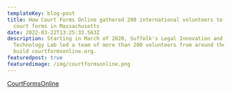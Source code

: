 ```yaml
---
templateKey: blog-post
title: How Court Forms Online gathered 200 international volunteers to automate
  court forms in Massachusetts
date: 2022-03-22T13:25:33.563Z
description: Starting in March of 2020, Suffolk's Legal Innovation and
  Technology Lab led a team of more than 200 volunteers from around the world to
  build courtformsonline.org.
featuredpost: true
featuredimage: /img/courtformsonline.png
---
```

[CourtFormsOnline](https://courtformsonline.org)